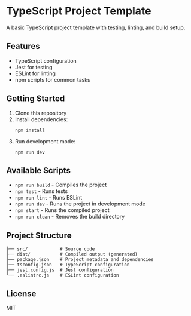 # TypeScript Project Template

A basic TypeScript project template with testing, linting, and build setup.

## Features

- TypeScript configuration
- Jest for testing
- ESLint for linting
- npm scripts for common tasks

## Getting Started

1. Clone this repository
2. Install dependencies:
   ```
   npm install
   ```
3. Run development mode:
   ```
   npm run dev
   ```

## Available Scripts

- `npm run build` - Compiles the project
- `npm test` - Runs tests
- `npm run lint` - Runs ESLint
- `npm run dev` - Runs the project in development mode
- `npm start` - Runs the compiled project
- `npm run clean` - Removes the build directory

## Project Structure

```
├── src/            # Source code
├── dist/           # Compiled output (generated)
├── package.json    # Project metadata and dependencies
├── tsconfig.json   # TypeScript configuration
├── jest.config.js  # Jest configuration
└── .eslintrc.js    # ESLint configuration
```

## License

MIT